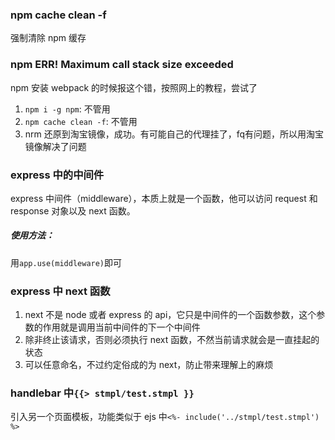 ### npm cache clean -f
强制清除 npm 缓存
### npm ERR! Maximum call stack size exceeded
npm 安装 webpack 的时候报这个错，按照网上的教程，尝试了
1. `npm i -g npm`: 不管用
1. `npm cache clean -f`: 不管用
1. nrm 还原到淘宝镜像，成功。有可能自己的代理挂了，fq有问题，所以用淘宝镜像解决了问题

### express 中的中间件
express 中间件（middleware），本质上就是一个函数，他可以访问 request 和 response 对象以及 next 函数。
##### 使用方法：
用`app.use(middleware)`即可
### express 中 next 函数
1. next 不是 node 或者 express 的 api，它只是中间件的一个函数参数，这个参数的作用就是调用当前中间件的下一个中间件
2. 除非终止该请求，否则必须执行 next 函数，不然当前请求就会是一直挂起的状态
3. 可以任意命名，不过约定俗成的为 next，防止带来理解上的麻烦
### handlebar 中`{{> stmpl/test.stmpl }}`
引入另一个页面模板，功能类似于 ejs 中`<%- include('../stmpl/test.stmpl') %>`